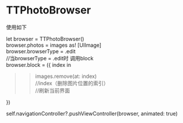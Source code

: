 # TTPhotoBrowser

使用如下

let browser = TTPhotoBrowser() <br>
browser.photos = images as! [UIImage] <br>
browser.browserType = .edit <br>
//当browserType = .edit时  调用block <br>
browser.block = ({ index in <br>
>>images.remove(at: index) <br>
>>//index（删除图片位置的索引）<br>
>>//刷新当前界面 <br>

})

self.navigationController?.pushViewController(browser, animated: true)
